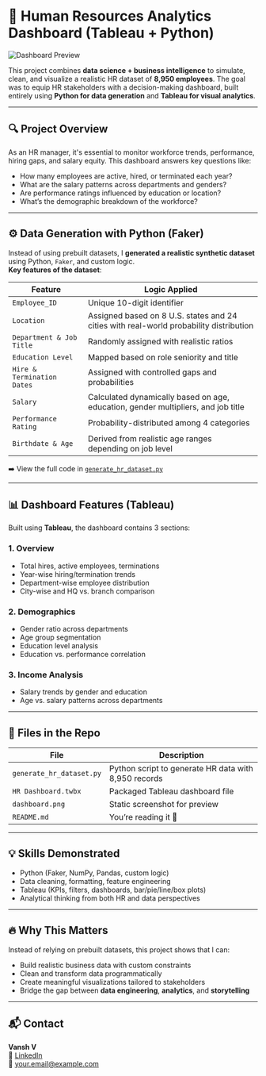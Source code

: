 # 🧠 Human Resources Analytics Dashboard (Tableau + Python)

![Dashboard Preview](dashboard.png)

This project combines **data science + business intelligence** to simulate, clean, and visualize a realistic HR dataset of **8,950 employees**. The goal was to equip HR stakeholders with a decision-making dashboard, built entirely using **Python for data generation** and **Tableau for visual analytics**.

---

## 🔍 Project Overview

As an HR manager, it's essential to monitor workforce trends, performance, hiring gaps, and salary equity. This dashboard answers key questions like:
- How many employees are active, hired, or terminated each year?
- What are the salary patterns across departments and genders?
- Are performance ratings influenced by education or location?
- What’s the demographic breakdown of the workforce?

---

## ⚙️ Data Generation with Python (Faker)

Instead of using prebuilt datasets, I **generated a realistic synthetic dataset** using Python, `Faker`, and custom logic.  
**Key features of the dataset**:

| Feature | Logic Applied |
|--------|---------------|
| `Employee_ID` | Unique 10-digit identifier |
| `Location` | Assigned based on 8 U.S. states and 24 cities with real-world probability distribution |
| `Department & Job Title` | Randomly assigned with realistic ratios |
| `Education Level` | Mapped based on role seniority and title |
| `Hire & Termination Dates` | Assigned with controlled gaps and probabilities |
| `Salary` | Calculated dynamically based on age, education, gender multipliers, and job title |
| `Performance Rating` | Probability-distributed among 4 categories |
| `Birthdate & Age` | Derived from realistic age ranges depending on job level |

➡️ View the full code in [`generate_hr_dataset.py`](./generate_hr_dataset.py)

---

## 📊 Dashboard Features (Tableau)

Built using **Tableau**, the dashboard contains 3 sections:

### 1. Overview
- Total hires, active employees, terminations
- Year-wise hiring/termination trends
- Department-wise employee distribution
- City-wise and HQ vs. branch comparison

### 2. Demographics
- Gender ratio across departments
- Age group segmentation
- Education level analysis
- Education vs. performance correlation

### 3. Income Analysis
- Salary trends by gender and education
- Age vs. salary patterns across departments

---

## 📁 Files in the Repo

| File | Description |
|------|-------------|
| `generate_hr_dataset.py` | Python script to generate HR data with 8,950 records |
| `HR Dashboard.twbx` | Packaged Tableau dashboard file |
| `dashboard.png` | Static screenshot for preview |
| `README.md` | You’re reading it 👀 |

---

## 💡 Skills Demonstrated

- Python (Faker, NumPy, Pandas, custom logic)
- Data cleaning, formatting, feature engineering
- Tableau (KPIs, filters, dashboards, bar/pie/line/box plots)
- Analytical thinking from both HR and data perspectives

---

## 🔥 Why This Matters

Instead of relying on prebuilt datasets, this project shows that I can:
- Build realistic business data with custom constraints
- Clean and transform data programmatically
- Create meaningful visualizations tailored to stakeholders
- Bridge the gap between **data engineering**, **analytics**, and **storytelling**

---

## 📬 Contact

**Vansh V**  
💼 [LinkedIn](https://www.linkedin.com/in/your-link-here)  
📧 your.email@example.com  
